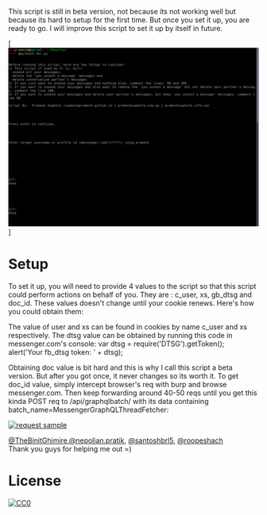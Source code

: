 This script is still in beta version, not because its not working well but because its hard to setup for the first time. But once you set it up, you are ready to go. I will improve this script to set it up by itself in future.

[<img alt="Demo" src="demo.png" />]

# Setup

To set it up, you will need to provide 4 values to the script so that this script could perform actions on behalf of you. They are : c_user, xs, gb_dtsg and doc_id. These values doesn't change until your cookie renews. Here's how you could obtain them:

The value of user and xs can be found in cookies by name c_user and xs respectively.
The dtsg value can be obtained by running this code in messenger.com's console:
var dtsg = require('DTSG').getToken();
  alert('Your fb_dtsg token: ' + dtsg);

Obtaining doc value is bit hard and this is why I call this script a beta version. But after you got once, it never changes so its worth it.
To get doc_id value, simply intercept browser's req with burp and browse messenger.com. Then keep forwarding around 40-50 reqs until you get this kinda POST req  to /api/graphqlbatch/ with its data containing batch_name=MessengerGraphQLThreadFetcher:
<br>

[<img alt="request sample" src="https://i.ibb.co/HPmy2Dm/125442802-755953381945538-3373863721969857427-n.png" />][sample]

<a href="https://github.com/TheBinitGhimire">@TheBinitGhimire</a>,<a href="https://www.facebook.com/nepolian.pratik">@nepolian.pratik</a>, <a href="https://github.com/santoshbrl5/">@santoshbrl5</a>, <a href="https://github.com/roopeshach">@roopeshach</a><br>
Thank you guys for helping me out =)

# License

[![CC0](https://i.creativecommons.org/l/by-nc/4.0/88x31.png)](http://creativecommons.org/licenses/by-nc/4.0/)

[sample]: https://ibb.co/GMgDJvg

